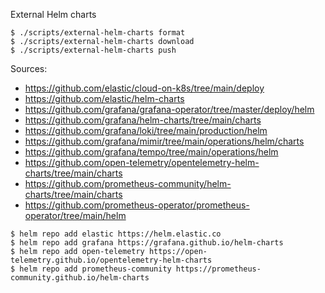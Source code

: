 External Helm charts

```
$ ./scripts/external-helm-charts format
$ ./scripts/external-helm-charts download
$ ./scripts/external-helm-charts push
```

Sources:

- https://github.com/elastic/cloud-on-k8s/tree/main/deploy
- https://github.com/elastic/helm-charts
- https://github.com/grafana/grafana-operator/tree/master/deploy/helm
- https://github.com/grafana/helm-charts/tree/main/charts
- https://github.com/grafana/loki/tree/main/production/helm
- https://github.com/grafana/mimir/tree/main/operations/helm/charts
- https://github.com/grafana/tempo/tree/main/operations/helm
- https://github.com/open-telemetry/opentelemetry-helm-charts/tree/main/charts
- https://github.com/prometheus-community/helm-charts/tree/main/charts
- https://github.com/prometheus-operator/prometheus-operator/tree/main/helm

```
$ helm repo add elastic https://helm.elastic.co
$ helm repo add grafana https://grafana.github.io/helm-charts
$ helm repo add open-telemetry https://open-telemetry.github.io/opentelemetry-helm-charts
$ helm repo add prometheus-community https://prometheus-community.github.io/helm-charts
```
